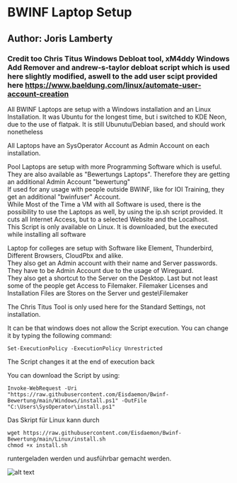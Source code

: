 # BWINF Laptop Setup

## Author: Joris Lamberty

### Credit too Chris Titus Windows Debloat tool, xM4ddy Windows Add Remover and andrew-s-taylor debloat script which is used here slightly modified, aswell to the add user scipt provided here https://www.baeldung.com/linux/automate-user-account-creation

All BWINF Laptops are setup with a Windows installation and an Linux Installation. It was Ubuntu for the longest time, but i switched to KDE Neon, due to the use of flatpak. It is still Ubunutu/Debian based, and should work nonetheless  

All Laptops have an SysOperator Account as Admin Account on each installation.  

Pool Laptops are setup with more Programming Software which is useful. They are also available as "Bewertungs Laptops". Therefore they are getting an additional Admin Account "bewertung"  
If used for any usage with people outside BWINF, like for IOI Training, they get an additional "bwinfuser" Account.  
While Most of the Time a VM with all Software is used, there is the possibility to use the Laptops as well, by using the ip.sh script provided. It cuts all Internet Access, but to a selected Website and the Localhost.  
This Script is only available on Linux. It is downloaded, but the executed while installing all software  

Laptop for colleges are setup with Software like Element, Thunderbird, Different Browsers, CloudPbx and alike.  
They also get an Admin account with their name and Server passwords. They have to be Admin Account due to the usage of Wireguard.  
They also get a shortcut to the Server on the Desktop. Last but not least some of the people get Access to Filemaker. Filemaker Licenses and Installation Files are Stores on the Server und geste\\Filemaker  

The Chris Titus Tool is only used here for the Standard Settings, not installation.  

It can be that windows does not allow the Script execution. You can change it by typing the following command: 

    Set-ExecutionPolicy -ExecutionPolicy Unrestricted

The Script changes it at the end of execution back  

You can download the Script by using:
    
    Invoke-WebRequest -Uri "https://raw.githubusercontent.com/Eisdaemon/Bwinf-Bewertung/main/Windows/install.ps1" -OutFile "C:\Users\SysOperator\install.ps1"

Das Skript für Linux kann durch
    
    wget https://raw.githubusercontent.com/Eisdaemon/Bwinf-Bewertung/main/Linux/install.sh
    chmod +x install.sh

runtergeladen werden und ausführbar gemacht werden.

![alt text](https://maxleiter.com/blog/node-tooling/unix-poster.jpg)
